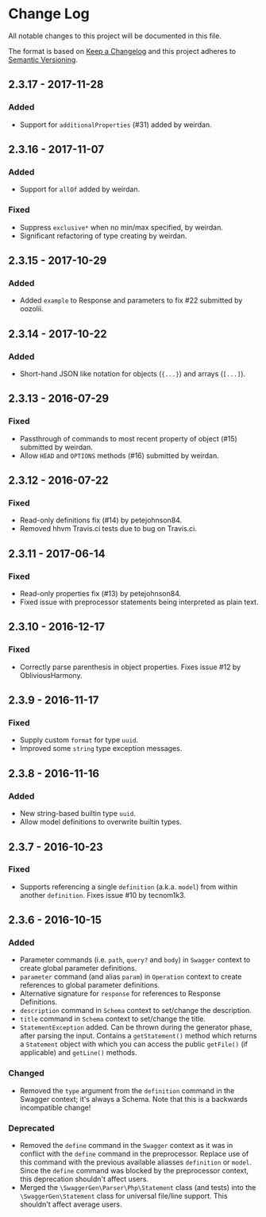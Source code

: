 # Change Log
All notable changes to this project will be documented in this file.

The format is based on [Keep a Changelog](http://keepachangelog.com/)
and this project adheres to [Semantic Versioning](http://semver.org/).

## 2.3.17 - 2017-11-28
### Added
- Support for `additionalProperties` (#31) added by weirdan.

## 2.3.16 - 2017-11-07
### Added
- Support for `allOf` added by weirdan.
### Fixed
- Suppress `exclusive*` when no min/max specified, by weirdan.
- Significant refactoring of type creating by weirdan.

## 2.3.15 - 2017-10-29
### Added
- Added `example` to Response and parameters to fix #22 submitted by oozolii.

## 2.3.14 - 2017-10-22
### Added
- Short-hand JSON like notation for objects (`{...}`) and arrays (`[...]`). 

## 2.3.13 - 2016-07-29
### Fixed
- Passthrough of commands to most recent property of object (#15) submitted by
weirdan.
- Allow `HEAD` and `OPTIONS` methods (#16) submitted by weirdan.

## 2.3.12 - 2016-07-22
### Fixed
- Read-only definitions fix (#14) by petejohnson84.
- Removed hhvm Travis.ci tests due to bug on Travis.ci.

## 2.3.11 - 2017-06-14
### Fixed
- Read-only properties fix (#13) by petejohnson84.
- Fixed issue with preprocessor statements being interpreted as plain text.

## 2.3.10 - 2016-12-17
### Fixed
- Correctly parse parenthesis in object properties. Fixes issue #12 by
ObliviousHarmony.

## 2.3.9 - 2016-11-17
### Fixed
- Supply custom `format` for type `uuid`.
- Improved some `string` type exception messages.

## 2.3.8 - 2016-11-16
### Added
- New string-based builtin type `uuid`.
- Allow model definitions to overwrite builtin types.

## 2.3.7 - 2016-10-23
### Fixed
- Supports referencing a single `definition` (a.k.a. `model`) from within
another `definition`. Fixes issue #10 by tecnom1k3.

## 2.3.6 - 2016-10-15
### Added
- Parameter commands (i.e. `path`, `query?` and `body`) in `Swagger` context to
create global parameter definitions.
- `parameter` command (and alias `param`) in `Operation` context to create
references to global parameter definitions.
- Alternative signature for `response` for references to Response Definitions.
- `description` command in `Schema` context to set/change the description.
- `title` command in `Schema` context to set/change the title.
- `StatementException` added. Can be thrown during the generator phase, after
parsing the input. Contains a `getStatement()` method which returns a
`Statement` object with which you can access the public `getFile()` (if
applicable) and `getLine()` methods.

### Changed
- Removed the `type` argument from the `definition` command in the Swagger
context; it's always a Schema. Note that this is a backwards incompatible
change!

### Deprecated
- Removed the `define` command in the `Swagger` context as it was in conflict
with the `define` command in the preprocessor. Replace use of this command with
the previous available aliasses `definition` or `model`. Since the `define`
command was blocked by the preprocessor context, this deprecation shouldn't
affect users.
- Merged the `\SwaggerGen\Parser\Php\Statement` class (and tests) into the
`\SwaggerGen\Statement` class for universal file/line support. This shouldn't
affect average users.